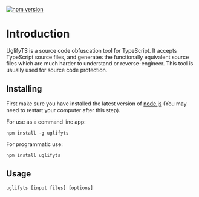 [![npm version](https://badge.fury.io/js/uglifyts.svg)](https://badge.fury.io/js/uglifyts)

# Introduction

UglifyTS is a source code obfuscation tool for TypeScript. It accepts TypeScript source files, and generates the functionally equivalent source files which are much harder to understand or reverse-engineer. This tool is usually used for source code protection.


## Installing

First make sure you have installed the latest version of [node.js](http://nodejs.org/)
(You may need to restart your computer after this step).

For use as a command line app:

```
npm install -g uglifyts
```

For programmatic use:

```
npm install uglifyts
```

## Usage

```
uglifyts [input files] [options]
```